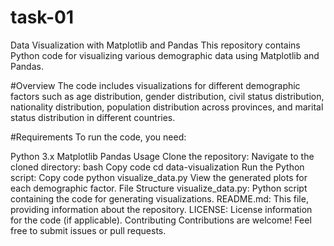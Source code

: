 # task-01
Data Visualization with Matplotlib and Pandas This repository contains Python code for visualizing various demographic data using Matplotlib and Pandas.

#Overview The code includes visualizations for different demographic factors such as age distribution, gender distribution, civil status distribution, nationality distribution, population distribution across provinces, and marital status distribution in different countries.

#Requirements To run the code, you need:

Python 3.x Matplotlib Pandas Usage Clone the repository: Navigate to the cloned directory: bash Copy code cd data-visualization Run the Python script: Copy code python visualize_data.py View the generated plots for each demographic factor. File Structure visualize_data.py: Python script containing the code for generating visualizations. README.md: This file, providing information about the repository. LICENSE: License information for the code (if applicable). Contributing Contributions are welcome! Feel free to submit issues or pull requests.
